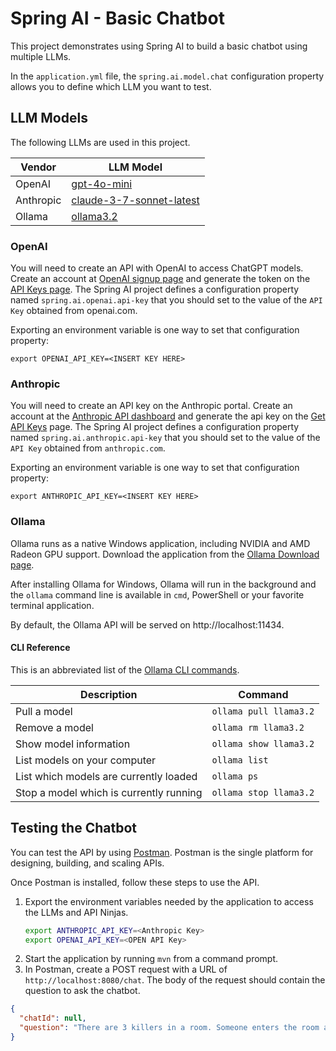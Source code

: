 # Spring AI - Basic Chatbot

This project demonstrates using Spring AI to build a basic chatbot using multiple LLMs.

In the `application.yml` file, the `spring.ai.model.chat` configuration property allows you to define which LLM you want
to test.

## LLM Models

The following LLMs are used in this project.

| Vendor | LLM Model |
|-----------|----------------------------------------------|
| OpenAI | [gpt-4o-mini] |
| Anthropic | [claude-3-7-sonnet-latest][anthropic-models] |
| Ollama | [ollama3.2] |

### OpenAI

You will need to create an API with OpenAI to access ChatGPT models. Create an account at [OpenAI signup page][openai]
and generate the token on the [API Keys page][openai-api-keys]. The Spring AI project defines a configuration property
named `spring.ai.openai.api-key` that you should set to the value of the `API Key` obtained from openai.com.

Exporting an environment variable is one way to set that configuration property:

```
export OPENAI_API_KEY=<INSERT KEY HERE>
```

### Anthropic

You will need to create an API key on the Anthropic portal. Create an account at
the [Anthropic API dashboard][anthropic] and generate the api key on the [Get API Keys][anthropic-api-keys] page. The
Spring AI project defines a configuration property named `spring.ai.anthropic.api-key` that you should set to the value
of the `API Key` obtained from `anthropic.com`.

Exporting an environment variable is one way to set that configuration property:

```
export ANTHROPIC_API_KEY=<INSERT KEY HERE>
```

### Ollama

Ollama runs as a native Windows application, including NVIDIA and AMD Radeon GPU support. Download the application from
the [Ollama Download page][ollama].

After installing Ollama for Windows, Ollama will run in the background and the `ollama` command line is available in
`cmd`, PowerShell or your favorite terminal application.

By default, the Ollama API will be served on http://localhost:11434.

#### CLI Reference

This is an abbreviated list of the [Ollama CLI commands][ollama-cli-reference].

| Description | Command |
|-----------------------------------------|------------------------|
| Pull a model | `ollama pull llama3.2` |
| Remove a model | `ollama rm llama3.2` |
| Show model information | `ollama show llama3.2` |
| List models on your computer | `ollama list` |
| List which models are currently loaded | `ollama ps` |
| Stop a model which is currently running | `ollama stop llama3.2` |

## Testing the Chatbot

You can test the API by using [Postman]. Postman is the single platform for designing, building, and scaling APIs.

Once Postman is installed, follow these steps to use the API.

1. Export the environment variables needed by the application to access the LLMs and API Ninjas.
   ```bash
   export ANTHROPIC_API_KEY=<Anthropic Key>
   export OPENAI_API_KEY=<OPEN API Key>
   ```
1. Start the application by running `mvn` from a command prompt.
1. In Postman, create a POST request with a URL of `http://localhost:8080/chat`. The body of the request should contain
   the question to ask the chatbot.

```json
{
  "chatId": null,
  "question": "There are 3 killers in a room. Someone enters the room and kills one of them. How many killers are left in the room?"
}
```

[anthropic]: https://console.anthropic.com/dashboard
[anthropic-api-keys]: https://console.anthropic.com/settings/keys
[anthropic-models]: https://docs.anthropic.com/en/docs/about-claude/models/all-models
[gpt-4o-mini]: https://platform.openai.com/docs/models/gpt-4o-mini
[ollama]: https://ollama.com/download
[ollama-cli-reference]: https://github.com/ollama/ollama?tab=readme-ov-file#cli-reference
[ollama3.2]: https://ollama.com/library/llama3.2
[openai]: https://platform.openai.com/signup
[openai-api-keys]: https://platform.openai.com/account/api-keys
[postman]: https://www.postman.com/

